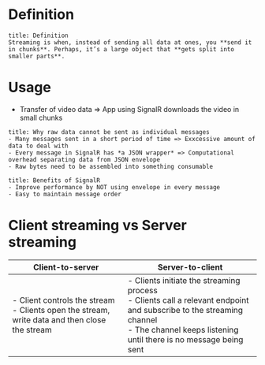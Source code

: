 # Definition

```ad-info
title: Definition
Streaming is when, instead of sending all data at ones, you **send it in chunks**. Perhaps, it’s a large object that **gets split into smaller parts**.

```

# Usage

- Transfer of video data => App using SignalR downloads the video in small chunks

```ad-question
title: Why raw data cannot be sent as individual messages
- Many messages sent in a short period of time => Exxcessive amount of data to deal with
- Every message in SignalR has *a JSON wrapper* => Computational overhead separating data from JSON envelope
- Raw bytes need to be assembled into something consumable

```

```ad-tip
title: Benefits of SignalR
- Improve performance by NOT using envelope in every message
- Easy to maintain message order

```

# Client streaming vs Server streaming

| Client-to-server                                                                                   | Server-to-client |
| -------------------------------------------------------------------------------------------------- | ---------------- |
| - Client controls the stream </br> - Clients open the stream, write data and then close the stream | - Clients initiate the streaming process </br> - Clients call a relevant endpoint and subscribe  to the streaming channel </br> - The channel keeps listening until there is no message being sent                 |



